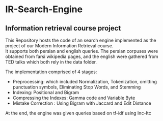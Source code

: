 # IR-Search-Engine
## Information retrieval course project
This Repository hosts the code of an search engine implemented as the project of our Modern Information Retrieval course. <br/>
It supports both persian and english queries. The persian corpuses were obtained from farsi wikipedia pages, and the english were gathered from
TED talks which both rely in the data folder. <br/>

The implementation comprised of 4 stages:
- Preprocessing: which included Normalization, Tokenization, omitting punctuation symbols, Eliminating Stop Words, and Stemming
- Indexing: Positional and Bigram
- Compressing the Indexes: Gamma code and Variable Byte
- Mistake Correction : Using Bigram with Jaccard and Edit Distance

At the end, the engine was given queries based on tf-idf using Inc-Itc

